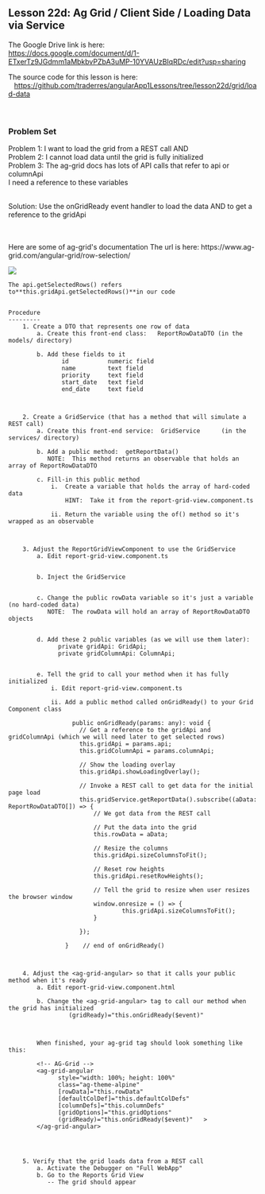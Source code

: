 Lesson 22d:  Ag Grid / Client Side / Loading Data via Service
-------------------------------------------------------------
The Google Drive link is here:<br>
https://docs.google.com/document/d/1-ETxerTz9JGdmm1aMbkbvPZbA3uMP-10YVAUzBIqRDc/edit?usp=sharing
      

The source code for this lesson is here:<br>
&nbsp;&nbsp;&nbsp;https://github.com/traderres/angularApp1Lessons/tree/lesson22d/grid/load-data
<br>
<br>
<br>

<h3> Problem Set </h3>
Problem 1:  I want to load the grid from a REST call AND <br>
Problem 2:  I cannot load data until the grid is fully initialized<br>
Problem 3:  The ag-grid docs has lots of API calls that refer to api or columnApi<br>
    I need a reference to these variables<br><br>

Solution:  Use the onGridReady event handler to load the data AND to get a reference to the gridApi


<br>
<br>
Here are some of ag-grid's documentation  
The url is here:  
https://www.ag-grid.com/angular-grid/row-selection/ <br>

![](https://lh3.googleusercontent.com/MzZ-s0WFUkJW_a_foq6iiwfcNYG1idmCR5yA2zqVTIKo3lAtdC60TKBNF45LSVh-tasRZr3T8VXjIReEAWFX-fo5VNR1tEXEp5iZZ-U1pyzvNw3B2ebX2s1n2OseuGyhvkvqNUn5)
```
The api.getSelectedRows() refers to**this.gridApi.getSelectedRows()**in our code


Procedure
---------
    1. Create a DTO that represents one row of data
        a. Create this front-end class:   ReportRowDataDTO (in the models/ directory)

        b. Add these fields to it
               id		    numeric field
               name     	text field
               priority	    text field
               start_date	text field
               end_date	    text field



    2. Create a GridService (that has a method that will simulate a REST call)
        a. Create this front-end service:  GridService      (in the services/ directory)

        b. Add a public method:  getReportData() 
           NOTE:  This method returns an observable that holds an array of ReportRowDataDTO

        c. Fill-in this public method
            i.  Create a variable that holds the array of hard-coded data
                HINT:  Take it from the report-grid-view.component.ts

            ii. Return the variable using the of() method so it's wrapped as an observable



    3. Adjust the ReportGridViewComponent to use the GridService
        a. Edit report-grid-view.component.ts


        b. Inject the GridService


        c. Change the public rowData variable so it's just a variable (no hard-coded data)
           NOTE:  The rowData will hold an array of ReportRowDataDTO objects


        d. Add these 2 public variables (as we will use them later):  
              private gridApi: GridApi;
              private gridColumnApi: ColumnApi;
  

        e. Tell the grid to call your method when it has fully initialized
            i. Edit report-grid-view.component.ts

            ii. Add a public method called onGridReady() to your Grid Component class
                
                  public onGridReady(params: any): void {
                    // Get a reference to the gridApi and gridColumnApi (which we will need later to get selected rows)
                    this.gridApi = params.api;
                    this.gridColumnApi = params.columnApi;
                
                    // Show the loading overlay
                    this.gridApi.showLoadingOverlay();
                
                    // Invoke a REST call to get data for the initial page load
                    this.gridService.getReportData().subscribe((aData: ReportRowDataDTO[]) => {
                        // We got data from the REST call
                
                        // Put the data into the grid
                        this.rowData = aData;
                
                        // Resize the columns
                        this.gridApi.sizeColumnsToFit();
                
                        // Reset row heights
                        this.gridApi.resetRowHeights();
                
                        // Tell the grid to resize when user resizes the browser window
                        window.onresize = () => {
                                this.gridApi.sizeColumnsToFit();
                        }
                
                    });
                
                }    // end of onGridReady()



    4. Adjust the <ag-grid-angular> so that it calls your public method when it's ready
        a. Edit report-grid-view.component.html

        b. Change the <ag-grid-angular> tag to call our method when the grid has initialized
                 (gridReady)="this.onGridReady($event)"

        
        
        When finished, your ag-grid tag should look something like this:
        
        <!-- AG-Grid -->
        <ag-grid-angular
              style="width: 100%; height: 100%"
              class="ag-theme-alpine"
              [rowData]="this.rowData"
              [defaultColDef]="this.defaultColDefs"
              [columnDefs]="this.columnDefs"
              [gridOptions]="this.gridOptions"
              (gridReady)="this.onGridReady($event)"   >
        </ag-grid-angular>
        
        
        

    5. Verify that the grid loads data from a REST call
        a. Activate the Debugger on "Full WebApp"
        b. Go to the Reports Grid View
           -- The grid should appear

```
